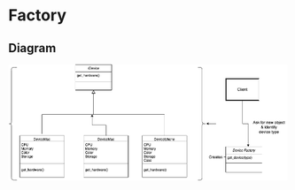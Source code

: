 # Factory

## Diagram 
![classes](https://raw.githubusercontent.com/mazdakdev/Design-Patterns/main/Creational/Factory/Classes.png)
